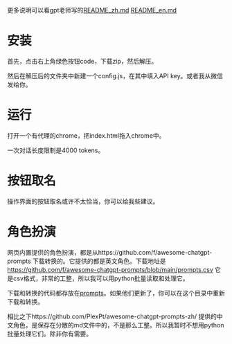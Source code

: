 更多说明可以看gpt老师写的[README_zh.md](README_zh.md) [README_en.md](README_en.md)

# 安装

首先，点击右上角绿色按钮code，下载zip，然后解压。

然后在解压后的文件夹中新建一个config.js，在其中填入API key。或者我从微信发给你。

# 运行

打开一个有代理的chrome，把index.html拖入chrome中。

一次对话长度限制是4000 tokens。

# 按钮取名

操作界面的按钮取名或许不太恰当，你可以给我些建议。

# 角色扮演

网页内置提供的角色扮演，都是从https://github.com/f/awesome-chatgpt-prompts 下载转换的。它提供的都是英文角色。下载地址是 https://github.com/f/awesome-chatgpt-prompts/blob/main/prompts.csv 它是csv格式，非常的工整，所以我可以用python批量读取和处理它。

下载和转换的代码都存放在[prompts](prompts)。如果他们更新了，你可以在这个目录中重新下载和转换。

相比之下https://github.com/PlexPt/awesome-chatgpt-prompts-zh/ 提供的中文角色，是保存在分散的md文件中的，不是那么工整。所以我暂时不想用python批量处理它们。除非你有需要。
